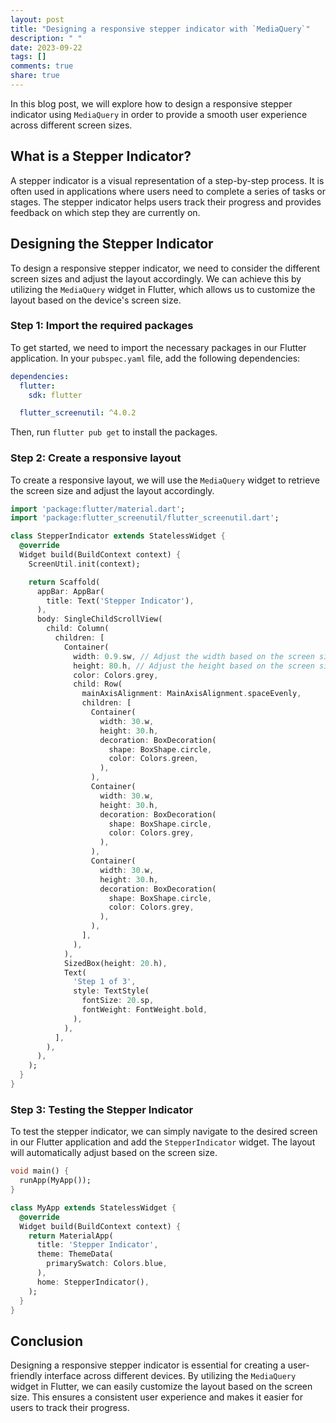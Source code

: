 ```yaml
---
layout: post
title: "Designing a responsive stepper indicator with `MediaQuery`"
description: " "
date: 2023-09-22
tags: []
comments: true
share: true
---
```


In this blog post, we will explore how to design a responsive stepper indicator using `MediaQuery` in order to provide a smooth user experience across different screen sizes.

## What is a Stepper Indicator?

A stepper indicator is a visual representation of a step-by-step process. It is often used in applications where users need to complete a series of tasks or stages. The stepper indicator helps users track their progress and provides feedback on which step they are currently on.

## Designing the Stepper Indicator

To design a responsive stepper indicator, we need to consider the different screen sizes and adjust the layout accordingly. We can achieve this by utilizing the `MediaQuery` widget in Flutter, which allows us to customize the layout based on the device's screen size.

### Step 1: Import the required packages

To get started, we need to import the necessary packages in our Flutter application. In your `pubspec.yaml` file, add the following dependencies:

```yaml
dependencies:
  flutter:
    sdk: flutter

  flutter_screenutil: ^4.0.2
```

Then, run `flutter pub get` to install the packages.

### Step 2: Create a responsive layout

To create a responsive layout, we will use the `MediaQuery` widget to retrieve the screen size and adjust the layout accordingly.

```dart
import 'package:flutter/material.dart';
import 'package:flutter_screenutil/flutter_screenutil.dart';

class StepperIndicator extends StatelessWidget {
  @override
  Widget build(BuildContext context) {
    ScreenUtil.init(context);

    return Scaffold(
      appBar: AppBar(
        title: Text('Stepper Indicator'),
      ),
      body: SingleChildScrollView(
        child: Column(
          children: [
            Container(
              width: 0.9.sw, // Adjust the width based on the screen size
              height: 80.h, // Adjust the height based on the screen size
              color: Colors.grey,
              child: Row(
                mainAxisAlignment: MainAxisAlignment.spaceEvenly,
                children: [
                  Container(
                    width: 30.w,
                    height: 30.h,
                    decoration: BoxDecoration(
                      shape: BoxShape.circle,
                      color: Colors.green,
                    ),
                  ),
                  Container(
                    width: 30.w,
                    height: 30.h,
                    decoration: BoxDecoration(
                      shape: BoxShape.circle,
                      color: Colors.grey,
                    ),
                  ),
                  Container(
                    width: 30.w,
                    height: 30.h,
                    decoration: BoxDecoration(
                      shape: BoxShape.circle,
                      color: Colors.grey,
                    ),
                  ),
                ],
              ),
            ),
            SizedBox(height: 20.h),
            Text(
              'Step 1 of 3',
              style: TextStyle(
                fontSize: 20.sp,
                fontWeight: FontWeight.bold,
              ),
            ),
          ],
        ),
      ),
    );
  }
}
```

### Step 3: Testing the Stepper Indicator

To test the stepper indicator, we can simply navigate to the desired screen in our Flutter application and add the `StepperIndicator` widget. The layout will automatically adjust based on the screen size.

```dart
void main() {
  runApp(MyApp());
}

class MyApp extends StatelessWidget {
  @override
  Widget build(BuildContext context) {
    return MaterialApp(
      title: 'Stepper Indicator',
      theme: ThemeData(
        primarySwatch: Colors.blue,
      ),
      home: StepperIndicator(),
    );
  }
}
```

## Conclusion

Designing a responsive stepper indicator is essential for creating a user-friendly interface across different devices. By utilizing the `MediaQuery` widget in Flutter, we can easily customize the layout based on the screen size. This ensures a consistent user experience and makes it easier for users to track their progress.